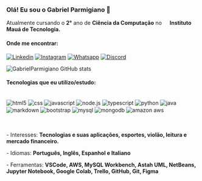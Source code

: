 ### Olá! Eu sou o Gabriel Parmigiano 👋


<p>Atualmente cursando o <b>2°</b> ano de <b>Ciência da Computação</b> no <img src="https://i.imgur.com/V3cBT7o.png" width=13> <b>Instituto Mauá de Tecnologia.</b> </p>

#### Onde me encontrar: 
[![Linkedin](https://img.shields.io/badge/LinkedIn-0077B5?style=for-the-badge&logo=linkedin&logoColor=white)](https://www.linkedin.com/in/gabriel-parmigiano-438a1525a)
[![Instagram](https://img.shields.io/badge/Instagram-E4405F?style=for-the-badge&logo=instagram&logoColor=white)](https://www.instagram.com/) 
[![Whatsapp](https://img.shields.io/badge/WhatsApp-25D366?style=for-the-badge&logo=whatsapp&logoColor=white)](https://www.whatsapp.com/?lang=pt_br) 
[![Discord](https://img.shields.io/badge/Discord-7289DA?style=for-the-badge&logo=discord&logoColor=white)](https://discord.com/channels/@me) 

![GabrielParmigiano GitHub stats](https://github-readme-stats.vercel.app/api?username=GabrielParme&show_icons=true&theme=dracula)


#### Tecnologias que eu utilizo/estudo:

<div style="display: inline_block"><br/>
    <img align="center" alt="html5" src="https://img.shields.io/badge/HTML5-E34F26?style=for-the-badge&logo=html5&logoColor=white">
    <img align="center" alt="css" src="https://img.shields.io/badge/CSS3-1572B6?style=for-the-badge&logo=css3&logoColor=white">
    <img align="center" alt="javascript" src="https://img.shields.io/badge/JavaScript-F7DF1E?style=for-the-badge&logo=javascript&logoColor=black">
    <img align="center" alt="node.js" src="https://img.shields.io/badge/Node.js-43853D?style=for-the-badge&logo=node.js&logoColor=white">
    <img align="center" alt="typescript" src="https://img.shields.io/badge/TypeScript-007ACC?style=for-the-badge&logo=typescript&logoColor=white">
    <img align="center" alt="python" src="https://img.shields.io/badge/Python-14354C?style=for-the-badge&logo=python&logoColor=white">
    <img align="center" alt="java" src="https://img.shields.io/badge/Java-ED8B00?style=for-the-badge&logo=openjdk&logoColor=white">
    <img align="center" alt="markdown" src="https://img.shields.io/badge/Markdown-000000?style=for-the-badge&logo=markdown&logoColor=white">
    <img align="center" alt="bootstrap"src="https://img.shields.io/badge/Bootstrap-563D7C?style=for-the-badge&logo=bootstrap&logoColor=white">
    <img align="center" alt="mysql"src="https://img.shields.io/badge/MySQL-00000F?style=for-the-badge&logo=mysql&logoColor=white">
    <img align="center" alt="mongodb"src="https://img.shields.io/badge/MongoDB-4EA94B?style=for-the-badge&logo=mongodb&logoColor=white">
    <img align="center" alt="amazon aws"src="https://img.shields.io/badge/Amazon_AWS-232F3E?style=for-the-badge&logo=amazon-aws&logoColor=white">
    
</div>
<br><br/>
<p align="left">
   - Interesses: <strong>Tecnologias e suas aplicações, esportes, violão, leitura e mercado financeiro.</strong>
</p>

<p align="left">
   -  Idiomas: <strong> Português, Inglês, Espanhol e Italiano </strong>
</p>

<p align="left">
   - Ferramentas: <strong>VSCode, AWS, MySQL Workbench, Astah UML, NetBeans, Jupyter Notebook, Google Colab, Trello, GitHub, Git, Figma</strong>
</p> 
